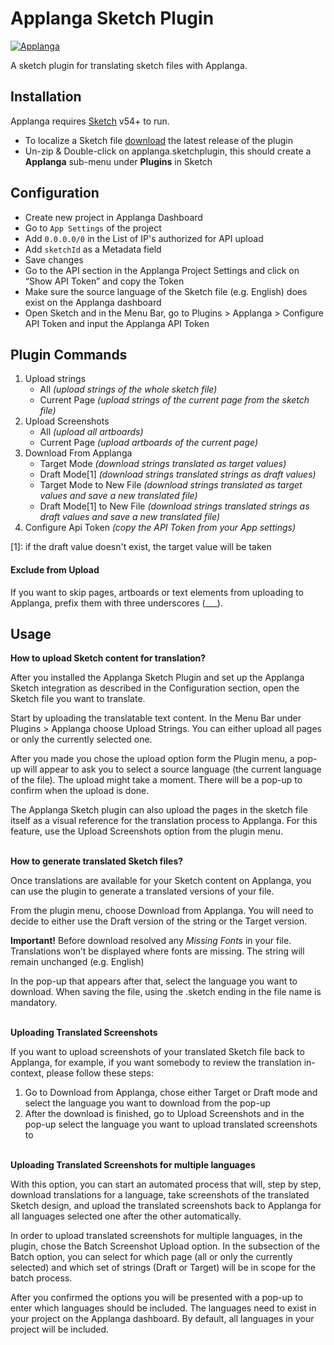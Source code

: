 # Applanga Sketch Plugin

[![Applanga](https://www.applanga.com/assets/images/applanga_blue.png)](https://applanga.com)

A sketch plugin for translating sketch files with Applanga.  

## Installation

Applanga requires [Sketch](https://www.sketch.com/) v54+ to run.

- To localize a Sketch file [download](https://github.com/applanga/sketch/releases/download/v1.0.2/applanga.sketchplugin.zip) the latest release of the plugin
- Un-zip & Double-click on applanga.sketchplugin, this should create a **Applanga** sub-menu under **Plugins** in Sketch


## Configuration

- Create new project in Applanga Dashboard
- Go to `App Settings` of the project
- Add `0.0.0.0/0` in the List of IP's authorized for API upload
- Add `sketchId` as a Metadata field
- Save changes
- Go to the API section in the Applanga Project Settings and click on “Show API Token” and copy the Token
- Make sure the source language of the Sketch file (e.g. English) does exist on the Applanga dashboard
- Open Sketch and in the Menu Bar, go to Plugins > Applanga > Configure API Token and input the Applanga API Token


## Plugin Commands

1. Upload strings
    * All _(upload strings of the whole sketch file)_
    * Current Page _(upload strings of the current page from the sketch file)_
2. Upload Screenshots
    * All _(upload all artboards)_
    * Current Page _(upload artboards of the current page)_
3. Download From Applanga
    * Target Mode _(download strings translated as target values)_
    * Draft Mode[1] _(download strings translated strings as draft values)_
    * Target Mode to New File _(download strings translated as target values and save a new translated file)_
    * Draft Mode[1] to New File _(download strings translated strings as draft values and save a new translated file)_
4. Configure Api Token _(copy the API Token from your App settings)_


[1]: if the draft value doesn't exist, the target value will be taken

#### Exclude from Upload

If you want to skip pages, artboards or text elements from uploading to Applanga, prefix them with three underscores (___).


## Usage

**How to upload Sketch content for translation?** 

After you installed the Applanga Sketch Plugin and set up the Applanga Sketch integration as described in the Configuration section, open the Sketch file you want to translate. 

Start by uploading the translatable text content. In the Menu Bar under Plugins > Applanga choose Upload Strings. You can either upload all pages or only the currently selected one. 

After you made you chose the upload option form the Plugin menu, a pop-up will appear to ask you to select a source language (the current language of the file). The upload might take a moment. There will be a pop-up to confirm when the upload is done.  

The Applanga Sketch plugin can also upload the pages in the sketch file itself as a visual reference for the translation process to Applanga. For this feature, use the Upload Screenshots option from the plugin menu. <br><br>

**How to generate translated Sketch files?**

Once translations are available for your Sketch content on Applanga, you can use the plugin to generate a translated versions of your file. 

From the plugin menu, choose Download from Applanga. You will need to decide to either use the Draft version of the string or the Target version. 

**Important!** Before download resolved any *Missing Fonts* in your file. Translations won’t be displayed where fonts are missing. The string will remain unchanged (e.g. English)

In the pop-up that appears after that, select the language you want to download. When saving the file, using the .sketch ending in the file name is mandatory. <br><br>

**Uploading Translated Screenshots**

If you want to upload screenshots of your translated Sketch file back to Applanga, for example, if you want somebody to review the translation in-context, please follow these steps:

1. Go to Download from Applanga, chose either Target or Draft mode and select the language you want to download from the pop-up
2. After the download is finished, go to Upload Screenshots and in the pop-up select the language you want to upload translated screenshots to <br><br>

**Uploading Translated Screenshots for multiple languages**

With this option, you can start an automated process that will, step by step, download translations for a language, take screenshots of the translated Sketch design, and upload the translated screenshots back to Applanga for all languages selected one after the other automatically. 

In order to upload translated screenshots for multiple languages, in the plugin, chose the Batch Screenshot Upload option. In the subsection of the Batch option, you can select for which page (all or only the currently selected) and which set of strings (Draft or Target) will be in scope for the batch process. 

After you confirmed the options you will be presented with a pop-up to enter which languages should be included. The languages need to exist in your project on the Applanga dashboard. By default, all languages in your project will be included. <br><br>